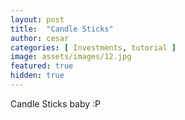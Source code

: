 ```yaml
---
layout: post
title:  "Candle Sticks"
author: cesar
categories: [ Investments, tutorial ]
image: assets/images/12.jpg
featured: true
hidden: true
---
```


Candle Sticks baby :P
